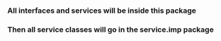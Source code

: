 ### All interfaces and services will be inside this package

### Then all service classes will go in the service.imp package

